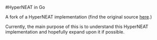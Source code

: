 #HyperNEAT in Go

A fork of a HyperNEAT implementation (find the original source [here](https://github.com/boggo/neat).)

Currently, the main purpose of this is to understand this HyperNEAT implementation and hopefully expand upon it if possible.

